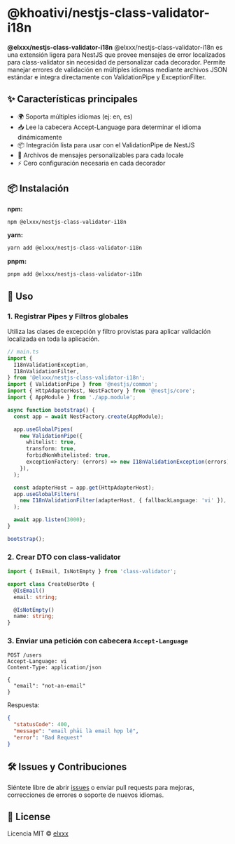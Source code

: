 # @khoativi/nestjs-class-validator-i18n

**@elxxx/nestjs-class-validator-i18n** @elxxx/nestjs-class-validator-i18n es una extensión ligera para NestJS que provee mensajes de error localizados para class-validator sin necesidad de personalizar cada decorador.
Permite manejar errores de validación en múltiples idiomas mediante archivos JSON estándar e integra directamente con ValidationPipe y ExceptionFilter.

## ✨ Características principales

- 🌍 Soporta múltiples idiomas (ej: en, es)
- 📥 Lee la cabecera Accept-Language para determinar el idioma dinámicamente
- 📦 Integración lista para usar con el ValidationPipe de NestJS
- 🧩 Archivos de mensajes personalizables para cada locale
- ⚡ Cero configuración necesaria en cada decorador

## 📦 Instalación

**npm:**

```bash
npm @elxxx/nestjs-class-validator-i18n
```

**yarn:**

```bash
yarn add @elxxx/nestjs-class-validator-i18n
```

**pnpm:**

```bash
pnpm add @elxxx/nestjs-class-validator-i18n
```

## 🚀 Uso

### 1. Registrar Pipes y Filtros globales

Utiliza las clases de excepción y filtro provistas para aplicar validación localizada en toda la aplicación.

```ts
// main.ts
import {
  I18nValidationException,
  I18nValidationFilter,
} from '@elxxx/nestjs-class-validator-i18n';
import { ValidationPipe } from '@nestjs/common';
import { HttpAdapterHost, NestFactory } from '@nestjs/core';
import { AppModule } from './app.module';

async function bootstrap() {
  const app = await NestFactory.create(AppModule);

  app.useGlobalPipes(
    new ValidationPipe({
      whitelist: true,
      transform: true,
      forbidNonWhitelisted: true,
      exceptionFactory: (errors) => new I18nValidationException(errors),
    }),
  );

  const adapterHost = app.get(HttpAdapterHost);
  app.useGlobalFilters(
    new I18nValidationFilter(adapterHost, { fallbackLanguage: 'vi' }),
  );

  await app.listen(3000);
}

bootstrap();
```

### 2. Crear DTO con class-validator

```ts
import { IsEmail, IsNotEmpty } from 'class-validator';

export class CreateUserDto {
  @IsEmail()
  email: string;

  @IsNotEmpty()
  name: string;
}
```

### 3. Enviar una petición con cabecera `Accept-Language`

```http
POST /users
Accept-Language: vi
Content-Type: application/json

{
  "email": "not-an-email"
}
```

Respuesta:

```json
{
  "statusCode": 400,
  "message": "email phải là email hợp lệ",
  "error": "Bad Request"
}
```

## 🛠️ Issues y Contribuciones

Siéntete libre de abrir [issues](https://github.com/Elxxx/elxxx-nestjs-class-validator-i18n-1.0.0/issues) o enviar pull requests para mejoras, correcciones de errores o soporte de nuevos idiomas.

## 📄 License

Licencia MIT © [elxxx](https://github.com/Elxxx)

